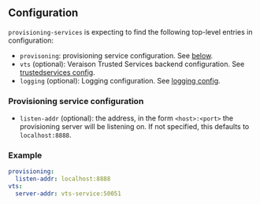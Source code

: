 ## Configuration

`provisioning-services` is expecting to find the following top-level entries in
configuration:

- `provisoning`: provisioning service configuration. See [below](#provisioning-service-configuration).
- `vts` (optional): Veraison Trusted Services backend configuration. See [trustedservices config](/vts/trustedservices/README.md#Configuration).
- `logging` (optional): Logging configuration. See [logging config](/vts/log/README.md#Configuration).

### Provisioning service configuration

- `listen-addr` (optional): the address, in the form `<host>:<port>` the provisioning
  server will be listening on. If not specified, this defaults to
  `localhost:8888`.

### Example

```yaml
provisioning:
  listen-addr: localhost:8888
vts:
  server-addr: vts-service:50051
```
